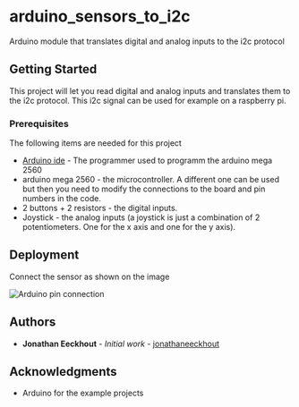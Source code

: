 # arduino_sensors_to_i2c
Arduino module that translates digital and analog inputs to the i2c protocol

## Getting Started

This project will let you read digital and analog inputs and translates them to the i2c protocol. This i2c signal can be used for example on a raspberry pi.

### Prerequisites

The following items are needed for this project

* [Arduino ide](https://www.arduino.cc/) - The programmer used to programm the arduino mega 2560
* arduino mega 2560 - the microcontroller. A different one can be used but then you need to modify the connections to the board and pin numbers in the code.
* 2 buttons + 2 resistors - the digital inputs.
* Joystick - the analog inputs (a joystick is just a combination of 2 potentiometers. One for the x axis and one for the y axis).

## Deployment

Connect the sensor as shown on the image

![Arduino pin connection](https://raw.githubusercontent.com/jonathaneeckhout/arduino_sensors_to_i2c/blob/master/i2c_sensors_arduino_bb.jpg)


## Authors

* **Jonathan Eeckhout** - *Initial work* - [jonathaneeckhout](https://github.com/jonathaneeckhout)

## Acknowledgments

* Arduino for the example projects


